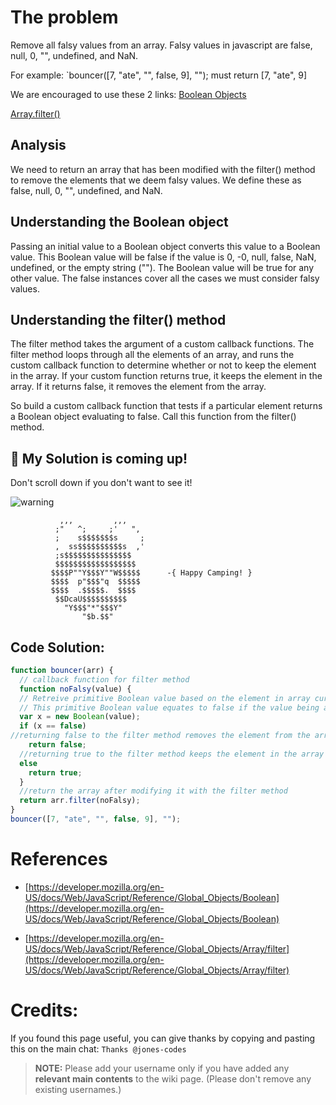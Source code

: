 # The problem
Remove all falsy values from an array.
Falsy values in javascript are false, null, 0, "", undefined, and NaN.

For example: `bouncer([7, "ate", "", false, 9], ""); must return [7, "ate", 9]

We are encouraged to use these 2 links:
[Boolean Objects](https://developer.mozilla.org/en-US/docs/Web/JavaScript/Reference/Global_Objects/Boolean)

[Array.filter()](https://developer.mozilla.org/en-US/docs/Web/JavaScript/Reference/Global_Objects/Array/filter)


## Analysis
We need to return an array that has been modified with the filter() method to remove the elements that we deem falsy values. We define these as false, null, 0, "", undefined, and NaN.

## Understanding the Boolean object
Passing an initial value to a Boolean object converts this value to a Boolean value. This Boolean value will be false if the value is 0, -0, null, false, NaN, undefined, or the empty string (""). The Boolean value will be true for any other value. The false instances cover all the cases we must consider falsy values. 

## Understanding the filter() method
The filter method takes the argument of a custom callback functions. The filter method loops through all the elements of an array, and runs the custom callback function to determine whether or not to keep the element in the array. If your custom function returns true, it keeps the element in the array. If it returns false, it removes the element from the array.

So build a custom callback function that tests if a particular element returns a Boolean object evaluating to false. Call this function from the filter() method.

## :construction: My Solution is coming up!
Don't scroll down if you don't want to see it!

![warning](http://www.yourdrum.com/yourdrum/images/2007/10/10/red_warning_sign_2.gif)        

```
           ,,,         ,,,
          ;"   ^;     ;'   ",
          ;    s$$$$$$$s     ;
          ,  ss$$$$$$$$$$s  ,'
          ;s$$$$$$$$$$$$$$$
          $$$$$$$$$$$$$$$$$$
         $$$$P""Y$$$Y""W$$$$$      -{ Happy Camping! }
         $$$$  p"$$$"q  $$$$$
         $$$$  .$$$$$.  $$$$
          $$DcaU$$$$$$$$$$
            "Y$$$"*"$$$Y"    
                "$b.$$"
```

## Code Solution:

```javascript
function bouncer(arr) {
  // callback function for filter method
  function noFalsy(value) {
  // Retreive primitive Boolean value based on the element in array currently being tested via filter method
  // This primitive Boolean value equates to false if the value being added is omitted or is 0, -0, null, false, NaN, undefined, or ""
  var x = new Boolean(value);
  if (x == false)
//returning false to the filter method removes the element from the array
    return false;
  //returning true to the filter method keeps the element in the array
  else
    return true;
  }
  //return the array after modifying it with the filter method
  return arr.filter(noFalsy); 
}
bouncer([7, "ate", "", false, 9], "");
```

# References
- [https://developer.mozilla.org/en-US/docs/Web/JavaScript/Reference/Global_Objects/Boolean](https://developer.mozilla.org/en-US/docs/Web/JavaScript/Reference/Global_Objects/Boolean)

- [https://developer.mozilla.org/en-US/docs/Web/JavaScript/Reference/Global_Objects/Array/filter](https://developer.mozilla.org/en-US/docs/Web/JavaScript/Reference/Global_Objects/Array/filter)


# Credits:
If you found this page useful, you can give thanks by copying and pasting this on the main chat: `Thanks @jones-codes`

> **NOTE:** Please add your username only if you have added any **relevant main contents** to the wiki page. (Please don't remove any existing usernames.)